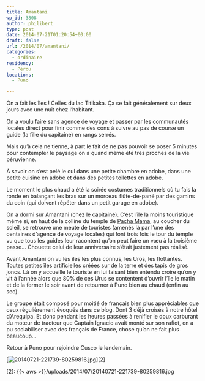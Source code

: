```yaml
---
title: Amantani
wp_id: 3808
author: philibert
type: post
date: 2014-07-21T01:20:54+00:00
draft: false
url: /2014/07/amantani/
categories:
  - ordinaire
residency:
  - Pérou
locations:
  - Puno

---
```

On a fait les îles ! Celles du lac Titikaka. Ça se fait généralement sur deux jours avec une nuit chez l&rsquo;habitant. 

On a voulu faire sans agence de voyage et passer par les communautés locales direct pour finir comme des cons à suivre au pas de course un guide (la fille du capitaine) en rangs serrés.

Mais qu&rsquo;à cela ne tienne, à part le fait de ne pas pouvoir se poser 5 minutes pour contempler le paysage on a quand même été très proches de la vie péruvienne. 

À savoir on s&rsquo;est pelé le cul dans une petite chambre en adobe, dans une petite cuisine en adobe et dans des petites toilettes en adobe.
  
Le moment le plus chaud a été la soirée costumes traditionnels où tu fais la ronde en balançant les bras sur un morceau flûte-de-pané par des gamins du coin (qui doivent répéter dans un petit garage en adobe).

On a dormi sur Amantani (chez le capitaine). C&rsquo;est l&rsquo;île la moins touristique même si, en haut de la colline du temple de [Pacha Mama][1], au coucher du soleil, se retrouve une meute de touristes (amenés là par l&rsquo;une des centaines d&rsquo;agence de voyage locales) qui font trois fois le tour du temple vu que tous les guides leur racontent qu&rsquo;on peut faire un vœu à la troisième passe&#8230; Chouette celui de leur anniversaire s&rsquo;était justement pas réalisé.

Avant Amantani on vu les îles les plus connus, les Uros, les flottantes. Toutes petites îles artificielles créées sur de la terre et des tapis de gros joncs. Là on y accueille le touriste en lui faisant bien entendu croire qu&rsquo;on y vit à l&rsquo;année alors que 80% de ces Urus se contentent d&rsquo;ouvrir l&rsquo;île le matin et de la fermer le soir avant de retourner à Puno bien au chaud (enfin au sec).

Le groupe était composé pour moitié de français bien plus appréciables que ceux régulièrement évoqués dans ce blog. Dont 3 déjà croisés à notre hôtel d&rsquo;Arequipa. Et donc pendant les heures passées à renifler le doux carburant du moteur de tracteur que Captain Ignacio avait monté sur son rafiot, on a pu sociabiliser avec des français de France, chose qu&rsquo;on ne fait plus beaucoup&#8230;

Retour à Puno pour rejoindre Cusco le lendemain.

[<img src="{{< aws >}}/uploads/2014/07/20140721-221739-80259816.jpg" alt="20140721-221739-80259816.jpg" class="alignnone size-full" />][2]

 [1]: http://fr.m.wikipedia.org/wiki/Pachamama
 [2]: {{< aws >}}/uploads/2014/07/20140721-221739-80259816.jpg